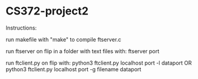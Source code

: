 # CS372-project2

Instructions:

run makefile with "make" to compile ftserver.c

run ftserver on flip in a folder with text files with:
ftserver port
   
run ftclient.py on flip with:
python3 ftclient.py localhost port -l dataport
OR python3 ftclient.py localhost port -g filename dataport
